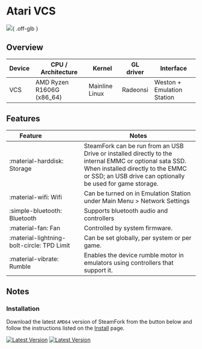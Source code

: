 # Atari VCS

![](../../_inc/images/devices/atari-vcs.png){ .off-glb }

## Overview

| Device | CPU / Architecture | Kernel | GL driver | Interface |
| -- | -- | -- | -- | -- |
| VCS | AMD Ryzen R1606G (x86_64) | Mainline Linux | Radeonsi | Weston + Emulation Station | 

## Features

| Feature&nbsp;&nbsp;&nbsp;&nbsp;&nbsp;&nbsp;&nbsp;&nbsp;&nbsp;&nbsp;&nbsp;&nbsp;&nbsp;&nbsp;&nbsp;&nbsp; | Notes |
| -- | -- |
| :material-harddisk: Storage | SteamFork can be run from an USB Drive or installed directly to the internal EMMC or optional sata SSD. <br> When installed directly to the EMMC or SSD; an USB drive can optionally be used for game storage. |
| :material-wifi: Wifi | Can be turned on in Emulation Station under Main Menu > Network Settings |
| :simple-bluetooth: Bluetooth | Supports bluetooth audio and controllers |
| :material-fan: Fan | Controlled by system firmware. |
| :material-lightning-bolt-circle: TPD Limit | Can be set globally, per system or per game. |
| :material-vibrate: Rumble | Enables the device rumble motor in emulators using controllers that support it. |

## Notes

### Installation

Download the latest `AMD64` version of SteamFork from the button below and follow the instructions listed on the [Install](../../../play/install/) page.

[![Latest Version](https://img.shields.io/github/release/SteamFork/distribution.svg?labelColor=111111&color=5998FF&label=Latest&style=flat#only-light)](https://github.com/SteamFork/distribution/releases/latest)
[![Latest Version](https://img.shields.io/github/release/SteamFork/distribution.svg?labelColor=dddddd&color=5998FF&label=Latest&style=flat#only-dark)](https://github.com/SteamFork/distribution/releases/latest)